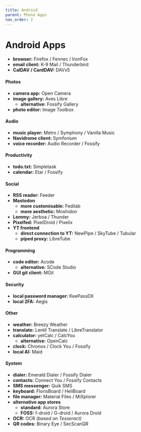 ```yaml
---
title: Android
parent: Phone Apps
nav_order: 2
---
```

# Android Apps

- **browser:** Firefox / Fennec / IronFox
- **email client:** K-9 Mail / Thunderbird
- **CalDAV / CardDAV:** DAVx5

#### Photos

- **camera app:** Open Camera
- **image gallery:** Aves Libre
	- **alternative:** Fossify Gallery
- **photo editor:** Image Toolbox

#### Audio

- **music player:** Metro / Symphony / Vanilla Music
- **Navidrome client:** Symfonium
- **voice recorder:** Audio Recorder / Fossify

#### Productivity

- **todo.txt:** Simpletask
- **calendar:** Etar / Fossify

#### Social

- **RSS reader:** Feeder
- **Mastodon** 
	- **more customisable:** Fedilab
	- **more aesthetic:** Moshidon
- **Lemmy:** Jerboa / Thunder
- **Pixelfed:** PixelDroid / Pixelix
- **YT frontend** 
	- **direct connection to YT:** NewPipe / SkyTube / Tubular
	- **piped proxy:** LibreTube

#### Programming

- **code editor:** Acode
	- **alternative:** SCode Studio
- **GUI git client:** MGit

#### Security

- **local password manager:** KeePassDX
- **local 2FA:** Aegis

#### Other

- **weather:** Breezy Weather
- **translate:** Lentil Translate / LibreTranslator
- **calculator:** yetCalc / CalcYou
	- **alternative:** OpenCalc
- **clock:** Chronos / Clock You / Fossify
- **local AI:** Maid

#### System

- **dialer:** Emerald Dialer / Fossify Dialer
- **contacts:** Connect You / Fossify Contacts
- **SMS messenger:** Quik SMS
- **keyboard:** FlorisBoard / HeliBoard
- **file manager:** Material Files / MiXplorer
- **alternative app stores** 
	- **standard:** Aurora Store
	- **FOSS:** f-droid / G-droid / Aurora Droid
- **OCR:** OCR *(based on Tesseract)*
- **QR codes:** Binary Eye / SecScanQR
